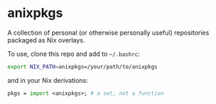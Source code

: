 # anixpkgs

A collection of personal (or otherwise personally useful) repositories packaged as Nix overlays.

To use, clone this repo and add to `~/.bashrc`:

```bash
export NIX_PATH=anixpkgs=/your/path/to/anixpkgs
```

and in your Nix derivations:

```nix
pkgs = import <anixpkgs>; # a set, not a function
```
